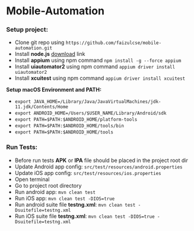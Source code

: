 # Mobile-Automation

### Setup project:

- Clone git repo using `https://github.com/faizulcse/mobile-automation.git`
- Install **node.js** [download](https://nodejs.org/en/download/) link
- Install **appium** using npm command `npm install -g --force appium`
- Install **uiautomator2** using npm command `appium driver install uiautomator2`
- Install **xcuitest** using npm command `appium driver install xcuitest`

**Setup macOS Environment and PATH:**

- `export JAVA_HOME=/Library/Java/JavaVirtualMachines/jdk-11.jdk/Contents/Home`
- `export ANDROID_HOME=/Users/$USER_NAME/Library/Android/sdk`
- `export PATH=$PATH:$ANDROID_HOME/platform-tools`
- `export PATH=$PATH:$ANDROID_HOME/tools/bin`
- `export PATH=$PATH:$ANDROID_HOME/tools`

### Run Tests:

- Before run tests **APK** or **IPA** file should be placed in the project root dir
- Update Android app config: `src/test/resources/android.properties`
- Update iOS app config: `src/test/resources/ios.properties`
- Open terminal
- Go to project root directory
- Run android app: `mvn clean test`
- Run iOS app: `mvn clean test -DIOS=true`
- Run android suite file **testng.xml**: `mvn clean test -Dsuitefile=testng.xml`
- Run iOS suite file **testng.xml**: `mvn clean test -DIOS=true -Dsuitefile=testng.xml`

